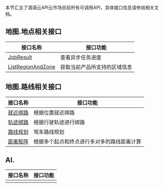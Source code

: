 本节汇总了滴滴云API云市场目前所有可调用API，具体接口信息请参阅相关文档。

## 地图.地点相关接口
|接口名称|接口功能|
|-------|-------|
| [JobResult](/static/docs-content/products/通用接口/获取异步任务进度（JobResult）.md) | 查看异步任务进度 |
| [ListRegionAndZone](/static/docs-content/products/通用接口/获取当前产品所支持的区域信息（ListRegionAndZone）.md) | 获取当前产品所支持的区域信息 |


## 地图.路线相关接口
|接口名称|接口功能|
|-------|-------|
|[就近绑路](/static/apimarket-docs/services/地图/路线/就近绑路.md)|根据位置就近绑路|
|[轨迹绑路](/static/apimarket-docs/services/地图/路线/轨迹绑路.md)|根据行驶轨迹进行绑路|
|[路线规划](/static/apimarket-docs/services/地图/路线/路线规划.md)|驾车路线规划|
|[距离矩阵](/static/apimarket-docs/services/地图/路线/距离矩阵.md)|根据多个起点和终点进行多对多的路线距离计算|
## AI.
|接口名称|接口功能|
|-------|-------|
|||